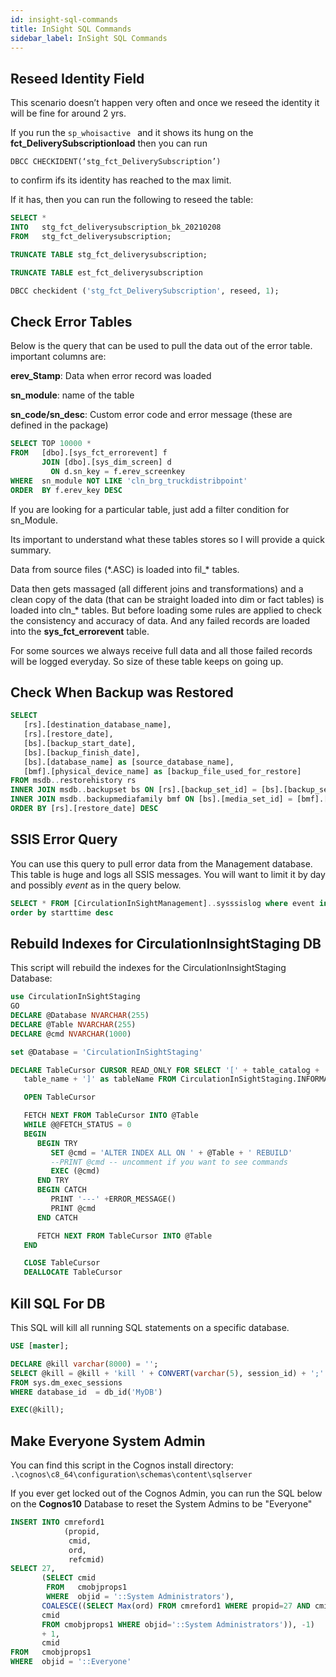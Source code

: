 ```yaml
---
id: insight-sql-commands
title: InSight SQL Commands
sidebar_label: InSight SQL Commands
---
```


## Reseed Identity Field

This scenario doesn’t happen very often and once we reseed the identity it will be fine for around 2 yrs.

If you run the `sp_whoisactive ` and it shows its hung on the **fct_DeliverySubscriptionload** then you can run 

`DBCC CHECKIDENT(‘stg_fct_DeliverySubscription’)`

 to confirm ifs its identity has reached to the max limit.

If it has, then you can run the following to reseed the table:

```sql
SELECT *
INTO   stg_fct_deliverysubscription_bk_20210208
FROM   stg_fct_deliverysubscription;

TRUNCATE TABLE stg_fct_deliverysubscription;

TRUNCATE TABLE est_fct_deliverysubscription

DBCC checkident ('stg_fct_DeliverySubscription', reseed, 1); 
```



## Check Error Tables

Below is the query that can be used to pull the data out of the error table. important columns are:

**erev_Stamp**: Data when error record was loaded

**sn_module**: name of the table

**sn_code/sn_desc**: Custom error code and error message (these are defined in the package)

```sql
SELECT TOP 10000 * 
FROM   [dbo].[sys_fct_errorevent] f 
       JOIN [dbo].[sys_dim_screen] d 
         ON d.sn_key = f.erev_screenkey 
WHERE  sn_module NOT LIKE 'cln_brg_truckdistribpoint' 
ORDER  BY f.erev_key DESC 
```

If you are looking for a particular table, just add a filter condition for sn_Module.

Its important to understand what these tables stores so I will provide a quick summary.

Data from source files (\*.ASC) is loaded into fil\_\* tables. 

Data then gets massaged (all different joins and transformations) and a clean copy of the data (that can be straight loaded into dim or fact tables) is loaded into cln\_\* tables. But before loading some rules are applied to check the consistency and accuracy of data. And any failed records are loaded into the **sys_fct_errorevent** table.

For some sources we always receive full data and all those failed records will be logged everyday. So size of these table keeps on going up.

## Check When Backup was Restored

```sql
SELECT 
   [rs].[destination_database_name], 
   [rs].[restore_date], 
   [bs].[backup_start_date], 
   [bs].[backup_finish_date], 
   [bs].[database_name] as [source_database_name], 
   [bmf].[physical_device_name] as [backup_file_used_for_restore]
FROM msdb..restorehistory rs
INNER JOIN msdb..backupset bs ON [rs].[backup_set_id] = [bs].[backup_set_id]
INNER JOIN msdb..backupmediafamily bmf ON [bs].[media_set_id] = [bmf].[media_set_id] 
ORDER BY [rs].[restore_date] DESC
```

## SSIS Error Query

You can use this query to pull error data from the Management database.  This table is huge and logs all SSIS messages.  You will want to limit it by day and possibly *event* as in the query below.

```sql
SELECT * FROM [CirculationInSightManagement]..sysssislog where event in ('User:User:OnError', 'ONError') and starttime >'2019-03-01 0:00:00.000'
order by starttime desc
```

## Rebuild Indexes for CirculationInsightStaging DB

This script will rebuild the indexes for the CirculationInsightStaging Database:

```sql
use CirculationInSightStaging
GO
DECLARE @Database NVARCHAR(255)   
DECLARE @Table NVARCHAR(255)  
DECLARE @cmd NVARCHAR(1000)  

set @Database = 'CirculationInSightStaging'

DECLARE TableCursor CURSOR READ_ONLY FOR SELECT '[' + table_catalog + '].[' + table_schema + '].[' +  
   table_name + ']' as tableName FROM CirculationInSightStaging.INFORMATION_SCHEMA.TABLES WHERE table_type = 'BASE TABLE'

   OPEN TableCursor   

   FETCH NEXT FROM TableCursor INTO @Table   
   WHILE @@FETCH_STATUS = 0   
   BEGIN
      BEGIN TRY   
         SET @cmd = 'ALTER INDEX ALL ON ' + @Table + ' REBUILD' 
         --PRINT @cmd -- uncomment if you want to see commands
         EXEC (@cmd) 
      END TRY
      BEGIN CATCH
         PRINT '---' +ERROR_MESSAGE() 
         PRINT @cmd
      END CATCH

      FETCH NEXT FROM TableCursor INTO @Table   
   END   

   CLOSE TableCursor   
   DEALLOCATE TableCursor 
```

## Kill SQL For DB

This SQL will kill all running SQL statements on a specific database.

```sql
USE [master];

DECLARE @kill varchar(8000) = '';  
SELECT @kill = @kill + 'kill ' + CONVERT(varchar(5), session_id) + ';'  
FROM sys.dm_exec_sessions
WHERE database_id  = db_id('MyDB')

EXEC(@kill);
```

## Make Everyone System Admin

You can find this script in the Cognos install directory: `.\cognos\c8_64\configuration\schemas\content\sqlserver`

If you ever get locked out of the Cognos Admin, you can run the SQL below on the **Cognos10**  Database to reset the System Admins to be "Everyone"

```sql
INSERT INTO cmreford1 
            (propid, 
             cmid, 
             ord, 
             refcmid) 
SELECT 27, 
       (SELECT cmid 
        FROM   cmobjprops1 
        WHERE  objid = '::System Administrators'), 
       COALESCE((SELECT Max(ord) FROM cmreford1 WHERE propid=27 AND cmid=(SELECT 
       cmid 
       FROM cmobjprops1 WHERE objid='::System Administrators')), -1) 
       + 1, 
       cmid 
FROM   cmobjprops1 
WHERE  objid = '::Everyone' 
```

